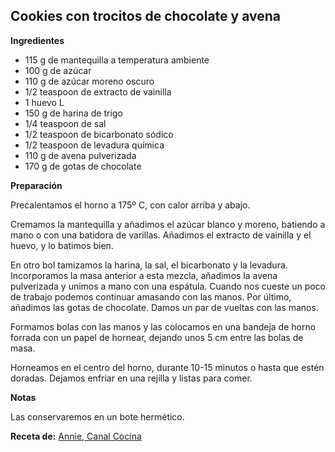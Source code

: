 ## Cookies con trocitos de chocolate y avena

**Ingredientes**

- 115 g de mantequilla a temperatura ambiente
- 100 g de azúcar
- 110 g de azúcar moreno oscuro
- 1/2 teaspoon de extracto de vainilla
- 1 huevo L
- 150 g de harina de trigo
- 1/4 teaspoon de sal
- 1/2 teaspoon de bicarbonato sódico
- 1/2 teaspoon de levadura química
- 110 g de avena pulverizada
- 170 g de gotas de chocolate

**Preparación**

Precalentamos el horno a 175º C, con calor arriba y abajo.

Cremamos la mantequilla y añadimos el azúcar blanco y moreno, batiendo a mano o con una batidora de varillas. Añadimos el extracto de vainilla y el huevo, y lo batimos bien. 

En otro bol tamizamos la harina, la sal, el bicarbonato y la levadura. Incorporamos la masa anterior a esta mezcla, añadimos la avena pulverizada y unimos a mano con una espátula. Cuando nos cueste un poco de trabajo podemos continuar amasando con las manos. Por último, añadimos las gotas de chocolate. Damos un par de vueltas con las manos.

Formamos bolas con las manos y las colocamos en una bandeja de horno forrada con un papel de hornear, dejando unos 5 cm entre las bolas de masa.

Horneamos en el centro del horno, durante 10-15 minutos o hasta que estén doradas. Dejamos enfriar en una rejilla y listas para comer.

**Notas**

Las conservaremos en un bote hermético.

**Receta de:** [Annie, Canal Cocina](https://canalcocina.es/receta/cookies-con-trocitos-chocolate)